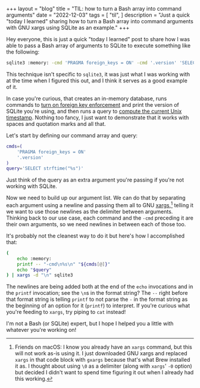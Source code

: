 +++
layout = "blog"
title = "TIL: how to turn a Bash array into command arguments"
date = "2022-12-03"
tags = [
  "til",
]
description = "Just a quick \"today I learned\" sharing how to turn a Bash array into command arguments with GNU xargs using SQLite as an example."
+++

Hey everyone, this is just a quick "today I learned" post to share how I was able to pass a Bash array of arguments to SQLite to execute something like the following:

```bash
sqlite3 :memory: -cmd 'PRAGMA foreign_keys = ON' -cmd '.version' 'SELECT strftime("%s")'
```

This technique isn't specific to `sqlite3`, it was just what I was working with at the time when I figured this out, and I think it serves as a good example of it.

In case you're curious, that creates an in-memory database, runs commands to [turn on foreign key enforcement](https://www.sqlite.org/foreignkeys.html) and print the version of SQLite you're using, and then runs a query to [compute the current Unix timestamp](https://www.sqlite.org/lang_datefunc.html). Nothing too fancy, I just want to demonstrate that it works with spaces and quotation marks and all that.

Let's start by defining our command array and query:

```bash
cmds=(
    'PRAGMA foreign_keys = ON'
    '.version'
)
query='SELECT strftime("%s")'
```

Just think of the query as an extra argument you're passing if you're not working with SQLite.

Now we need to build up our argument list. We can do that by separating each argument using a newline and passing them all to GNU [xargs](https://en.wikipedia.org/wiki/Xargs),[^1] telling it we want to use those newlines as the delimiter between arguments. Thinking back to our use case, each command and the `-cmd` preceding it are their own arguments, so we need newlines in between each of those too.

It's probably not the cleanest way to do it but here's how I accomplished that:

```bash
(
    echo :memory:
    printf -- "-cmd\n%s\n" "${cmds[@]}"
    echo "$query"
) | xargs -d "\n" sqlite3
```

The newlines are being added both at the end of the `echo` invocations and in the `printf` invocation; see the `\n`s in the format string? The `--` right before that format string is telling `printf` to not parse the `-` in the format string as the beginning of an option for it (`printf`) to interpret. If you're curious what you're feeding to `xargs`, try piping to `cat` instead!

[^1]: Friends on macOS: I know you already have an `xargs` command, but this will not work as-is using it. I just downloaded GNU xargs and replaced `xargs` in that code block with `gxargs` because that's what Brew installed it as. I thought about using `\0` as a delimiter (along with `xargs`' `-0` option) but decided I didn't want to spend time figuring it out when I already had this working.

I'm not a Bash (or SQLite) expert, but I hope I helped you a little with whatever you're working on!
